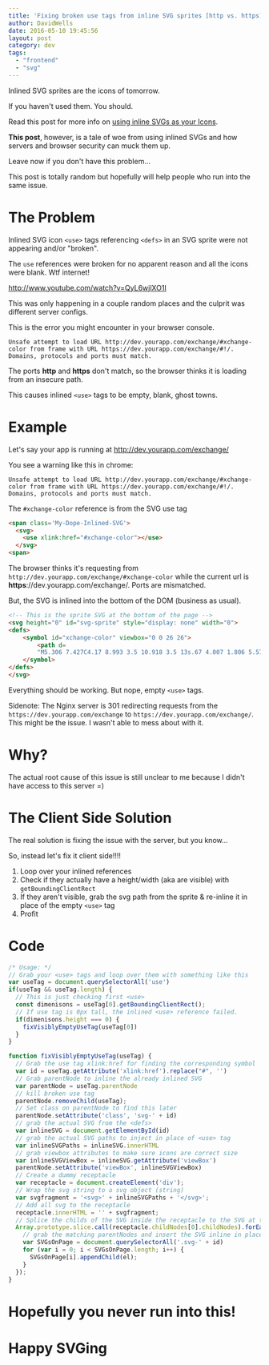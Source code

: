 ```yaml
---
title: 'Fixing broken use tags from inline SVG sprites [http vs. https]'
author: DavidWells
date: 2016-05-10 19:45:56
layout: post
category: dev
tags:
  - "frontend"
  - "svg"
---
```


Inlined SVG sprites are the icons of tomorrow.

If you haven't used them. You should.

Read this post for more info on [using inline SVGs as your Icons](https://css-tricks.com/svg-sprites-use-better-icon-fonts/).

**This post**, however, is a tale of woe from using inlined SVGs and how servers and browser security can muck them up.

Leave now if you don't have this problem...

This post is totally random but hopefully will help people who run into the same issue.

# The Problem

Inlined SVG icon `<use>` tags referencing `<defs>` in an SVG sprite were not appearing and/or "broken".

The `use` references were broken for no apparent reason and all the icons were blank. Wtf internet!

http://www.youtube.com/watch?v=QyL6wjlXO1I

This was only happening in a couple random places and the culprit was different server configs.

This is the error you might encounter in your browser console.
```
Unsafe attempt to load URL http://dev.yourapp.com/exchange/#xchange-color from frame with URL https://dev.yourapp.com/exchange/#!/. Domains, protocols and ports must match.
```

The ports **http** and **https** don't match, so the browser thinks it is loading from an insecure path.

This causes inlined `<use>` tags to be empty, blank, ghost towns.

# Example

Let's say your app is running at http://dev.yourapp.com/exchange/

You see a warning like this in chrome:
```
Unsafe attempt to load URL http://dev.yourapp.com/exchange/#xchange-color from frame with URL https://dev.yourapp.com/exchange/#!/. Domains, protocols and ports must match.
```

The `#xchange-color` reference is from the SVG use tag

```html
<span class='My-Dope-Inlined-SVG'>
  <svg>
    <use xlink:href="#xchange-color"></use>
  </svg>
<span>
```

The browser thinks it's requesting from `http://dev.yourapp.com/exchange/#xchange-color` while the current url is **https**://dev.yourapp.com/exchange/. Ports are mismatched.

But, the SVG is inlined into the bottom of the DOM (business as usual).

```html
<!-- This is the sprite SVG at the bottom of the page -->
<svg height="0" id="svg-sprite" style="display: none" width="0">
<defs>
    <symbol id="xchange-color" viewbox="0 0 26 26">
        <path d=
        "M5.306 7.427C4.17 8.993 3.5 10.918 3.5 13s.67 4.007 1.806 5.573l-1.072 1.072C2.832 17.799 2 15.497 2 13s.832-4.799 2.234-6.645l1.072 1.072zm16.46-1.072l-1.072 1.072C21.83 8.993 22.5 10.918 22.5 13s-.67 4.007-1.806 5.573l1.072 1.072C23.168 17.799 24 15.497 24 13s-.832-4.799-2.234-6.645z" fill="#114459"></path>
    </symbol>
</defs>
</svg>
```

Everything should be working. But nope, empty `<use>` tags.

Sidenote: The Nginx server is 301 redirecting requests from the `https://dev.yourapp.com/exchange` to `https://dev.yourapp.com/exchange/`. This might be the issue. I wasn't able to mess about with it.

# Why?

The actual root cause of this issue is still unclear to me because I didn't have access to this server =)

# The Client Side Solution

The real solution is fixing the issue with the server, but you know...

So, instead let's fix it client side!!!!

1. Loop over your inlined <use> references
2. Check if they actually have a height/width (aka are visible) with `getBoundingClientRect`
3. If they aren't visible, grab the svg path from the sprite & re-inline it in place of the empty `<use>` tag
4. Profit

# Code
```js
/* Usage: */
// Grab your <use> tags and loop over them with something like this
var useTag = document.querySelectorAll('use')
if(useTag && useTag.length) {
  // This is just checking first <use>
  const dimenisons = useTag[0].getBoundingClientRect();
  // If use tag is 0px tall, the inlined <use> reference failed.
  if(dimenisons.height === 0) {
    fixVisiblyEmptyUseTag(useTag[0])
  }
}

function fixVisiblyEmptyUseTag(useTag) {
  // Grab the use tag xlink:href for finding the corresponding symbol
  var id = useTag.getAttribute('xlink:href').replace("#", '')
  // Grab parentNode to inline the already inlined SVG
  var parentNode = useTag.parentNode
  // kill broken use tag
  parentNode.removeChild(useTag);
  // Set class on parentNode to find this later
  parentNode.setAttribute('class', 'svg-' + id)
  // grab the actual SVG from the <defs>
  var inlineSVG = document.getElementById(id)
  // grab the actual SVG paths to inject in place of <use> tag
  var inlineSVGPaths = inlineSVG.innerHTML
  // grab viewbox attributes to make sure icons are correct size
  var inlineSVGViewBox = inlineSVG.getAttribute('viewBox')
  parentNode.setAttribute('viewBox', inlineSVGViewBox)
  // Create a dummy receptacle
  var receptacle = document.createElement('div');
  // Wrap the svg string to a svg object (string)
  var svgfragment = '<svg>' + inlineSVGPaths + '</svg>';
  // Add all svg to the receptacle
  receptacle.innerHTML = '' + svgfragment;
  // Splice the childs of the SVG inside the receptacle to the SVG at the body
  Array.prototype.slice.call(receptacle.childNodes[0].childNodes).forEach(function (el) {
    // grab the matching parentNodes and insert the SVG inline in place of <use> tag
    var SVGsOnPage = document.querySelectorAll('.svg-' + id)
    for (var i = 0; i < SVGsOnPage.length; i++) {
      SVGsOnPage[i].appendChild(el);
    }
  });
}
```

# Hopefully you never run into this!

# Happy SVGing
